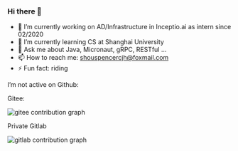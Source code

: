 ### Hi there 👋

- 🔭 I’m currently working on AD/Infrastructure in Inceptio.ai as intern since 02/2020
- 🌱 I’m currently learning CS at Shanghai University
- 💬 Ask me about Java, Micronaut, gRPC, RESTful ...
- 📫 How to reach me: shouspencercjh@foxmail.com
- ⚡ Fun fact: riding

I’m not active on Github:

Gitee:

![gitee contribution graph](https://i.loli.net/2020/08/04/gGf4lVtUxZ1nsae.png)

Private Gitlab

![gitlab contribution graph](https://i.loli.net/2020/08/04/4kYAPbzWwcH1pFe.png)

